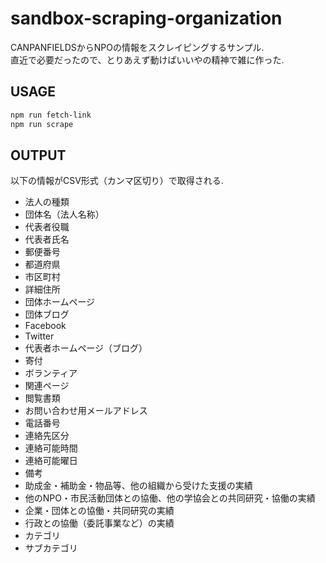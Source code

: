 # sandbox-scraping-organization
CANPANFIELDSからNPOの情報をスクレイピングするサンプル.  
直近で必要だったので、とりあえず動けばいいやの精神で雑に作った.

## USAGE

```.sh
npm run fetch-link
npm run scrape
```

## OUTPUT
以下の情報がCSV形式（カンマ区切り）で取得される.

* 法人の種類
* 団体名（法人名称）
* 代表者役職
* 代表者氏名
* 郵便番号
* 都道府県
* 市区町村
* 詳細住所
* 団体ホームページ
* 団体ブログ
* Facebook
* Twitter
* 代表者ホームページ（ブログ）
* 寄付
* ボランティア
* 関連ページ
* 閲覧書類
* お問い合わせ用メールアドレス
* 電話番号
* 連絡先区分
* 連絡可能時間
* 連絡可能曜日
* 備考
* 助成金・補助金・物品等、他の組織から受けた支援の実績
* 他のNPO・市民活動団体との協働、他の学協会との共同研究・協働の実績
* 企業・団体との協働・共同研究の実績
* 行政との協働（委託事業など）の実績
* カテゴリ
* サブカテゴリ

